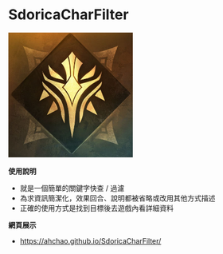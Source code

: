 # SdoricaCharFilter

<img src="/Img/background.jpg" width="250" height="250"></img>

**使用說明**
- 就是一個簡單的關鍵字快查 / 過濾
- 為求資訊簡潔化，效果回合、說明都被省略或改用其他方式描述
- 正確的使用方式是找到目標後去遊戲內看詳細資料

**網頁展示**
- https://ahchao.github.io/SdoricaCharFilter/
